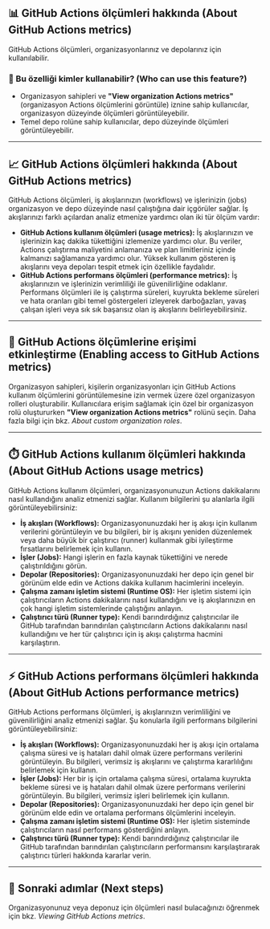 ## 📊 GitHub Actions ölçümleri hakkında (About GitHub Actions metrics)

GitHub Actions ölçümleri, organizasyonlarınız ve depolarınız için kullanılabilir.

### 👥 Bu özelliği kimler kullanabilir? (Who can use this feature?)

* Organizasyon sahipleri ve **"View organization Actions metrics"** (organizasyon Actions ölçümlerini görüntüle) iznine sahip kullanıcılar, organizasyon düzeyinde ölçümleri görüntüleyebilir.
* Temel depo rolüne sahip kullanıcılar, depo düzeyinde ölçümleri görüntüleyebilir.

---

## 📈 GitHub Actions ölçümleri hakkında (About GitHub Actions metrics)

GitHub Actions ölçümleri, iş akışlarınızın (workflows) ve işlerinizin (jobs) organizasyon ve depo düzeyinde nasıl çalıştığına dair içgörüler sağlar. İş akışlarınızı farklı açılardan analiz etmenize yardımcı olan iki tür ölçüm vardır:

* **GitHub Actions kullanım ölçümleri (usage metrics):** İş akışlarınızın ve işlerinizin kaç dakika tükettiğini izlemenize yardımcı olur. Bu veriler, Actions çalıştırma maliyetini anlamanıza ve plan limitleriniz içinde kalmanızı sağlamanıza yardımcı olur. Yüksek kullanım gösteren iş akışlarını veya depoları tespit etmek için özellikle faydalıdır.
* **GitHub Actions performans ölçümleri (performance metrics):** İş akışlarınızın ve işlerinizin verimliliği ile güvenilirliğine odaklanır. Performans ölçümleri ile iş çalıştırma süreleri, kuyrukta bekleme süreleri ve hata oranları gibi temel göstergeleri izleyerek darboğazları, yavaş çalışan işleri veya sık sık başarısız olan iş akışlarını belirleyebilirsiniz.

---

## 🔑 GitHub Actions ölçümlerine erişimi etkinleştirme (Enabling access to GitHub Actions metrics)

Organizasyon sahipleri, kişilerin organizasyonları için GitHub Actions kullanım ölçümlerini görüntülemesine izin vermek üzere özel organizasyon rolleri oluşturabilir. Kullanıcılara erişim sağlamak için özel bir organizasyon rolü oluştururken **"View organization Actions metrics"** rolünü seçin. Daha fazla bilgi için bkz. *About custom organization roles*.

---

## ⏱️ GitHub Actions kullanım ölçümleri hakkında (About GitHub Actions usage metrics)

GitHub Actions kullanım ölçümleri, organizasyonunuzun Actions dakikalarını nasıl kullandığını analiz etmenizi sağlar. Kullanım bilgilerini şu alanlarla ilgili görüntüleyebilirsiniz:

* **İş akışları (Workflows):** Organizasyonunuzdaki her iş akışı için kullanım verilerini görüntüleyin ve bu bilgileri, bir iş akışını yeniden düzenlemek veya daha büyük bir çalıştırıcı (runner) kullanmak gibi iyileştirme fırsatlarını belirlemek için kullanın.
* **İşler (Jobs):** Hangi işlerin en fazla kaynak tükettiğini ve nerede çalıştırıldığını görün.
* **Depolar (Repositories):** Organizasyonunuzdaki her depo için genel bir görünüm elde edin ve Actions dakika kullanım hacimlerini inceleyin.
* **Çalışma zamanı işletim sistemi (Runtime OS):** Her işletim sistemi için çalıştırıcıların Actions dakikalarını nasıl kullandığını ve iş akışlarınızın en çok hangi işletim sistemlerinde çalıştığını anlayın.
* **Çalıştırıcı türü (Runner type):** Kendi barındırdığınız çalıştırıcılar ile GitHub tarafından barındırılan çalıştırıcıların Actions dakikalarını nasıl kullandığını ve her tür çalıştırıcı için iş akışı çalıştırma hacmini karşılaştırın.

---

## ⚡ GitHub Actions performans ölçümleri hakkında (About GitHub Actions performance metrics)

GitHub Actions performans ölçümleri, iş akışlarınızın verimliliğini ve güvenilirliğini analiz etmenizi sağlar. Şu konularla ilgili performans bilgilerini görüntüleyebilirsiniz:

* **İş akışları (Workflows):** Organizasyonunuzdaki her iş akışı için ortalama çalışma süresi ve iş hataları dahil olmak üzere performans verilerini görüntüleyin. Bu bilgileri, verimsiz iş akışlarını ve çalıştırma kararlılığını belirlemek için kullanın.
* **İşler (Jobs):** Her bir iş için ortalama çalışma süresi, ortalama kuyrukta bekleme süresi ve iş hataları dahil olmak üzere performans verilerini görüntüleyin. Bu bilgileri, verimsiz işleri belirlemek için kullanın.
* **Depolar (Repositories):** Organizasyonunuzdaki her depo için genel bir görünüm elde edin ve ortalama performans ölçümlerini inceleyin.
* **Çalışma zamanı işletim sistemi (Runtime OS):** Her işletim sisteminde çalıştırıcıların nasıl performans gösterdiğini anlayın.
* **Çalıştırıcı türü (Runner type):** Kendi barındırdığınız çalıştırıcılar ile GitHub tarafından barındırılan çalıştırıcıların performansını karşılaştırarak çalıştırıcı türleri hakkında kararlar verin.

---

## 📌 Sonraki adımlar (Next steps)

Organizasyonunuz veya deponuz için ölçümleri nasıl bulacağınızı öğrenmek için bkz. *Viewing GitHub Actions metrics*.

